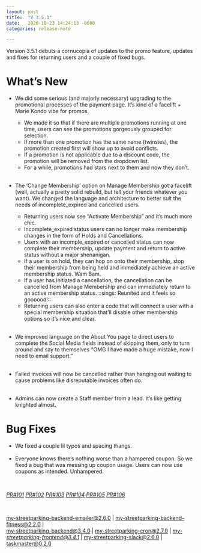 ```yaml
---
layout: post
title:  "V 3.5.1"
date:   2020-10-23 14:24:13 -0600
categories: release-note

---
```

Version 3.5.1 debuts a cornucopia of updates to the promo feature, updates and fixes for returning users and a couple of fixed bugs. 

# What’s New
- We did some serious (and majorly necessary) upgrading to the promotional processes of the payment page. It’s kind of a facelift + Marie Kondo vibe for promos.
    - We made it so that if there are multiple promotions running at one time, users can see the promotions gorgeously grouped for selection. 
    - If more than one promotion has the same name (twinsies), the promotion created first will show up to avoid conflicts. 
    - If a promotion is not applicable due to a discount code, the promotion will be removed from the dropdown list. 
    - For a while, promotions had stars next to them and now they don’t.
<br/><br/>

- The ‘Change Membership’ option on Manage Membership got a facelift (well, actually a pretty solid rebuild, but tell your friends whatever you want). We changed the language and architecture to better suit the needs of incomplete_expired and cancelled users.
    - Returning users now see “Activate Membership” and it’s much more chic.
    - Incomplete_expired status users can no longer make membership changes in the form of Holds and Cancellations. 
    - Users with an incomple_expired or cancelled status can now complete their membership, update payment and return to active status without a major shenanigan.  
    - If a user is on hold, they can hop on onto their membership, stop their membership from being held and immediately achieve an active membership status. Wam Bam. 
    - If a user has initiated a cancellation, the cancellation can be cancelled from Manage Membership and can immediately return to an active membership status. ::sings: Reunited and it feels so goooood!::
    - Returning users can also enter a code that will connect a user with a special membership situation that’ll disable other membership options so it’s nice and clear. 
<br/><br/>
- We improved language on the About You page to direct users to complete the Social Media fields instead of skipping them, only to turn around and say to themselves “OMG I have made a huge mistake, now I need to email support.”
<br/><br/>
- Failed invoices will now be cancelled rather than hanging out waiting to cause problems like disreputable invoices often do. 
<br/><br/>
- Admins can now create a Staff member from a lead. It’s like getting knighted almost.  


 

# Bug Fixes
- We fixed a couple lil typos and spacing thangs.
<br/><br/>
- Everyone knows there’s nothing worse than a hampered coupon. So we fixed a bug that was messing up coupon usage. Users can now use coupons as intended. Unhampered. 



<br/>


*[PR#101](https://github.com/streetparking/my-streetparking/pull/100#issue-504413496)* *[PR#102](https://github.com/streetparking/my-streetparking/pull/100#issue-504413496)* *[PR#103](https://github.com/streetparking/my-streetparking/pull/100#issue-504413496)* *[PR#104](https://github.com/streetparking/my-streetparking/pull/100#issue-504413496)* *[PR#105](https://github.com/streetparking/my-streetparking/pull/100#issue-504413496)* *[PR#106](https://github.com/streetparking/my-streetparking/pull/100#issue-504413496)* 

<br/>

my-streetparking-backend-emailer@2.6.0 \| my-streetparking-backend-fitness@2.2.0 \| <br/> my-streetparking-backend@3.4.0 \| my-streetparking-cron@2.7.0 \| *[my-streetparking-frontend@3.4.1](https://github.com/streetparking/my-streetparking/blob/development/packages/my-streetparking-backend/CHANGELOG.md)* \|
 my-streetparking-slack@2.6.0 \| taskmaster@0.2.0
